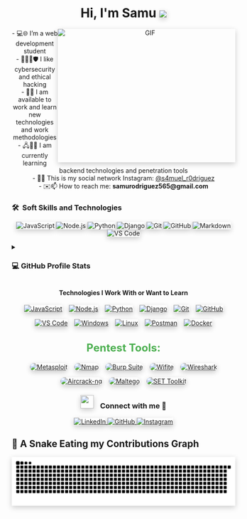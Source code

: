 <h1 align="center">Hi, I'm Samu <img src="https://media.giphy.com/media/hvRJCLFzcasrR4ia7z/giphy.gif" width="35"></h1>
<a target="_blank" align="center">
  <img align="right" height="300" width="400" alt="GIF" src="https://media.giphy.com/media/SWoSkN6DxTszqIKEqv/giphy.gif">
</a>

<p align="center">
  - 💻🌐 I’m a web development student<br>
  - 👨🏻‍💻🛡️ I like cybersecurity and ethical hacking<br>
  - 💼🤝 I am available to work and learn new technologies and work methodologies<br>
  - 🖧🕵️‍♂️ I am currently learning backend technologies and penetration tools<br>
  - 💬📲 This is my social network Instagram: <a href="https://www.instagram.com/s4muel_r0driguez/">@s4muel_r0driguez</a><br>
  - ✉️📫 How to reach me: <strong>samurodriguez565@gmail.com</strong>
</p>

### 🛠 &nbsp;Soft Skills and Technologies
<p align="center">
  <img src="https://img.shields.io/badge/-JavaScript-05122A?style=flat&logo=javascript" alt="JavaScript">
  <img src="https://img.shields.io/badge/-Node.js-05122A?style=flat&logo=node.js" alt="Node.js">
  <img src="https://img.shields.io/badge/-Python-05122A?style=flat&logo=python" alt="Python">
  <img src="https://img.shields.io/badge/-Django-05122A?style=flat&logo=django&logoColor=092E20" alt="Django">
  <img src="https://img.shields.io/badge/-Git-05122A?style=flat&logo=git" alt="Git">
  <img src="https://img.shields.io/badge/-GitHub-05122A?style=flat&logo=github" alt="GitHub">
  <img src="https://img.shields.io/badge/-Markdown-05122A?style=flat&logo=markdown" alt="Markdown">
  <img src="https://img.shields.io/badge/-Visual%20Studio%20Code-05122A?style=flat&logo=visual-studio-code&logoColor=007ACC" alt="VS Code">
</p>

<details>
  <summary><h3>💻 GitHub Profile Stats</h3></summary>
  <h3>My GitHub Stats</h3>
  <img align="right" alt="Coding" width="300" src="https://cdn.dribbble.com/users/1277312/screenshots/14733298/media/39b1045e593737587dd60e42c8422d1f.gif">
  <br>
  <p><img align="left" src="https://github-readme-stats.vercel.app/api/top-langs?username=S4muel-Rodriguez&show_icons=true&theme=dark&locale=en&layout=compact" alt="S4muel-Rodriguez" /></p>
  <br><br><br><br><br><br><br>
  <p>&nbsp;<img align="left" src="https://github-readme-stats.vercel.app/api?username=S4muel-Rodriguez&show_icons=true&theme=dark&locale=en" alt="S4muel-Rodriguez" /></p>
</details>

<h4 align="center">Technologies I Work With or Want to Learn</h4>
<div align="center" style="display: flex; flex-wrap: wrap; justify-content: center; gap: 15px; margin-top: 10px;">
  <a href="https://developer.mozilla.org/en-US/docs/Web/JavaScript" target="_blank">
    <img src="https://img.icons8.com/color/48/000000/javascript--v1.png" alt="JavaScript">
  </a>
  <a href="https://nodejs.org/" target="_blank">
    <img src="https://img.icons8.com/color/48/000000/nodejs.png" alt="Node.js">
  </a>
  <a href="https://www.python.org/" target="_blank">
    <img src="https://img.icons8.com/color/48/000000/python--v1.png" alt="Python">
  </a>
  <a href="https://www.djangoproject.com/" target="_blank">
    <img src="https://img.icons8.com/color/48/000000/django.png" alt="Django">
  </a>
  <a href="https://git-scm.com/" target="_blank">
    <img src="https://img.icons8.com/color/48/000000/git.png" alt="Git">
  </a>
  <a href="https://github.com/" target="_blank">
    <img src="https://img.icons8.com/material-outlined/48/000000/github.png" alt="GitHub">
  </a>
  <a href="https://code.visualstudio.com/" target="_blank">
    <img src="https://img.icons8.com/color/48/000000/visual-studio-code-2019.png" alt="VS Code">
  </a>
  <a href="https://www.microsoft.com/en-us/windows" target="_blank">
    <img src="https://img.icons8.com/color/48/000000/windows-10.png" alt="Windows">
  </a>
  <a href="https://www.linux.org/" target="_blank">
    <img src="https://img.icons8.com/color/48/000000/linux.png" alt="Linux">
  </a>
  <a href="https://www.postman.com/" target="_blank">
    <img src="https://img.icons8.com/external-tal-revivo-color-tal-revivo/48/000000/external-postman-is-the-only-complete-api-development-environment-logo-color-tal-revivo.png" alt="Postman">
  </a>
  <a href="https://www.docker.com/" target="_blank">
    <img src="https://img.icons8.com/color/48/000000/docker.png" alt="Docker">
  </a>
</div>



<div>
  <!-- Herramientas de Pentesting -->
  <h3 style="text-align: center; color: #4CAF50; font-size: 24px; margin-bottom: 20px;">Pentest Tools:</h3>
  <div align="center" style="display: flex; flex-wrap: wrap; justify-content: center; gap: 15px;">
    <a href="https://www.metasploit.com/" target="_blank">
      <img src="https://www.kali.org/tools/metasploit-framework/images/metasploit-framework-logo.svg" alt="Metasploit" style="width: 50px; height: auto; transition: transform 0.3s; border-radius: 10px;">
    </a>
    <a href="https://nmap.org/" target="_blank">
      <img src="https://www.kali.org/tools/nmap/images/nmap-logo.svg" alt="Nmap" style="width: 50px; height: auto; transition: transform 0.3s; border-radius: 10px;">
    </a>
    <a href="https://portswigger.net/burp" target="_blank">
      <img src="https://www.kali.org/tools/burpsuite/images/burpsuite-logo.svg" alt="Burp Suite" style="width: 50px; height: auto; transition: transform 0.3s; border-radius: 10px;">
    </a>
    <a href="https://www.kali.org/tools/wifite/" target="_blank">
      <img src="https://www.kali.org/tools/wifite/images/wifite-logo.svg" alt="Wifite" style="width: 50px; height: auto; transition: transform 0.3s; border-radius: 10px;">
    </a>
    <a href="https://www.wireshark.org/" target="_blank">
      <img src="https://www.kali.org/tools/wireshark/images/wireshark-logo.svg" alt="Wireshark" style="width: 50px; height: auto; transition: transform 0.3s; border-radius: 10px;">
    </a>
    <a href="https://www.aircrack-ng.org/" target="_blank">
      <img src="https://www.kali.org/tools/aircrack-ng/images/aircrack-ng-logo.svg" alt="Aircrack-ng" style="width: 50px; height: auto; transition: transform 0.3s; border-radius: 10px;">
    </a>
    <a href="https://www.paterva.com/web7/" target="_blank">
      <img src="https://www.kali.org/tools/maltego/images/maltego-logo.svg" alt="Maltego" style="width: 50px; height: auto; transition: transform 0.3s; border-radius: 10px;">
    </a>
    <a href="https://github.com/trustedsec/social-engineer-toolkit" target="_blank">
      <img src="https://www.kali.org/tools/set/images/set-logo.svg" alt="SET Toolkit" style="width: 50px; height: auto; transition: transform 0.3s; border-radius: 10px;">
    </a>
  </div>
</div>

<style>
  /* Animación al pasar el mouse */
  a:hover img {
    transform: scale(1.2); /* Escala la imagen al pasar el ratón */
  }
  /* Efecto de sombra para las imágenes */
  img {
    box-shadow: 0px 4px 12px rgba(0, 0, 0, 0.2); /* Sombra sutil */
    transition: box-shadow 0.3s ease-in-out; /* Transición de la sombra */
  }

  /* Cambio de sombra al pasar el ratón */
  a:hover img {
    box-shadow: 0px 6px 18px rgba(0, 0, 0, 0.3); /* Aumenta la sombra al hacer hover */
  }
</style>




<h3 align="center">
  <img src="https://media.giphy.com/media/iY8CRBdQXODJSCERIr/giphy.gif" width="30" height="30" style="margin-right: 10px;"> Connect with me 🤝
</h3>

<p align="center">
  <a href="https://www.linkedin.com/in/samu-rodr%C3%ADguez-77b24325a/">
    <img src="https://img.icons8.com/doodle/40/000000/linkedin--v2.png" alt="LinkedIn">
  </a>
  <a href="https://github.com/S4muel-Rodriguez">
    <img src="https://img.icons8.com/doodle/40/000000/github--v1.png" alt="GitHub">
  </a>
  <a href="https://www.instagram.com/s4muel_r0driguez/">
    <img src="https://img.icons8.com/doodle/40/000000/instagram-new--v2.png" alt="Instagram">
  </a>
</p>

## 🐍 A Snake Eating my Contributions Graph
<p align="center">
  <img src="https://github.com/7oSkaaa/7oSkaaa/blob/output/github-contribution-grid-snake.svg?" alt="Snake Game"/>
</p>



